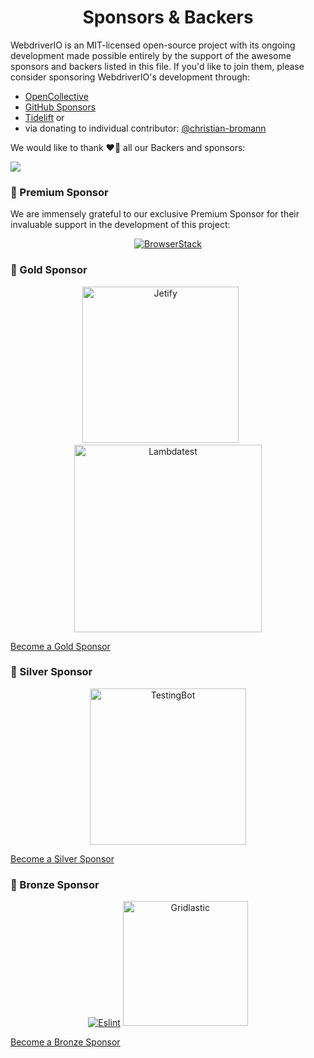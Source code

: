 <h1 align="center">Sponsors &amp; Backers</h1>

WebdriverIO is an MIT-licensed open-source project with its ongoing development made possible entirely by the support of the awesome sponsors and backers listed in this file. If you'd like to join them, please consider sponsoring WebdriverIO's development through:

- [OpenCollective](https://opencollective.com/webdriverio)
- [GitHub Sponsors](https://github.com/sponsors/webdriverio)
- [Tidelift](https://www.tidelift.com/) or
- via donating to individual contributor: [@christian-bromann](https://github.com/sponsors/christian-bromann)

We would like to thank ❤️🙏 all our Backers and sponsors:

<a href="https://opencollective.com/webdriverio"><img src="https://opencollective.com/webdriverio/tiers/baker.svg?avatarHeight=36&width=600"></a>

### 💎 Premium Sponsor

We are immensely grateful to our exclusive Premium Sponsor for their invaluable support in the development of this project:

<p align="center">
    <a href="https://www.browserstack.com/automation-webdriverio"><img src="https://webdriver.io/img/sponsors/browserstack_black.svg" alt="BrowserStack" /></a>
</p>

### 🥇 Gold Sponsor

<p align="center">
    <a href="https://www.jetify.com/"><img src="https://webdriver.io/img/sponsors/jetify_black.png" width="250" alt="Jetify" /></a>
    &nbsp; &nbsp; &nbsp;
    <a href="https://www.lambdatest.com/"><img src="https://webdriver.io/img/sponsors/lambdatest_black.svg" width="300" alt="Lambdatest" /></a>
</p>

[Become a Gold Sponsor](https://github.com/sponsors/christian-bromann/sponsorships?tier_id=303973&preview=false)

### 🥈 Silver Sponsor

<p align="center">
    <a href="https://testingbot.com"><img src="https://webdriver.io/img/sponsors/testingbot.svg" width="250" alt="TestingBot" /></a>
</p>

[Become a Silver Sponsor](https://github.com/sponsors/christian-bromann/sponsorships?tier_id=303966&preview=false)

### 🥉 Bronze Sponsor

<p align="center">
    <a href="https://eslint.org/"><img src="https://eslint.org/assets/images/logo/eslint-logo-color.png" alt="Eslint" /></a>
    <a href="https://www.gridlastic.com/webdriverio.html"><img src="https://webdriver.io/img/sponsors/gridlastic.png" width="200" alt="Gridlastic" /></a>
</p>

[Become a Bronze Sponsor](https://github.com/sponsors/christian-bromann/sponsorships?tier_id=303965&preview=false)
